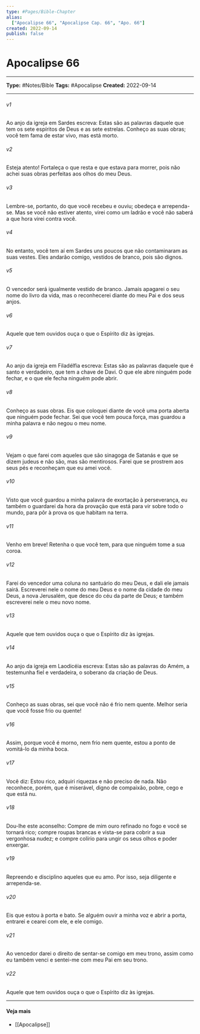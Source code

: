 ```yaml
---
type: #Pages/Bible-Chapter
alias:
  ["Apocalipse 66", "Apocalipse Cap. 66", "Apo. 66"]
created: 2022-09-14
publish: false
---
```


# Apocalipse 66

---

**Type:** #Notes/Bible
**Tags:** #Apocalipse
**Created:** 2022-09-14

---

###### v1
Ao anjo da igreja em Sardes escreva: Estas são as palavras daquele que tem os sete espíritos de Deus e as sete estrelas. Conheço as suas obras; você tem fama de estar vivo, mas está morto.
###### v2
Esteja atento! Fortaleça o que resta e que estava para morrer, pois não achei suas obras perfeitas aos olhos do meu Deus.
###### v3
Lembre-se, portanto, do que você recebeu e ouviu; obedeça e arrependa-se. Mas se você não estiver atento, virei como um ladrão e você não saberá a que hora virei contra você.
###### v4
No entanto, você tem aí em Sardes uns poucos que não contaminaram as suas vestes. Eles andarão comigo, vestidos de branco, pois são dignos.
###### v5
O vencedor será igualmente vestido de branco. Jamais apagarei o seu nome do livro da vida, mas o reconhecerei diante do meu Pai e dos seus anjos.
###### v6
Aquele que tem ouvidos ouça o que o Espírito diz às igrejas.
###### v7
Ao anjo da igreja em Filadélfia escreva: Estas são as palavras daquele que é santo e verdadeiro, que tem a chave de Davi. O que ele abre ninguém pode fechar, e o que ele fecha ninguém pode abrir.
###### v8
Conheço as suas obras. Eis que coloquei diante de você uma porta aberta que ninguém pode fechar. Sei que você tem pouca força, mas guardou a minha palavra e não negou o meu nome.
###### v9
Vejam o que farei com aqueles que são sinagoga de Satanás e que se dizem judeus e não são, mas são mentirosos. Farei que se prostrem aos seus pés e reconheçam que eu amei você.
###### v10
Visto que você guardou a minha palavra de exortação à perseverança, eu também o guardarei da hora da provação que está para vir sobre todo o mundo, para pôr à prova os que habitam na terra.
###### v11
Venho em breve! Retenha o que você tem, para que ninguém tome a sua coroa.
###### v12
Farei do vencedor uma coluna no santuário do meu Deus, e dali ele jamais sairá. Escreverei nele o nome do meu Deus e o nome da cidade do meu Deus, a nova Jerusalém, que desce do céu da parte de Deus; e também escreverei nele o meu novo nome.
###### v13
Aquele que tem ouvidos ouça o que o Espírito diz às igrejas.
###### v14
Ao anjo da igreja em Laodicéia escreva: Estas são as palavras do Amém, a testemunha fiel e verdadeira, o soberano da criação de Deus.
###### v15
Conheço as suas obras, sei que você não é frio nem quente. Melhor seria que você fosse frio ou quente!
###### v16
Assim, porque você é morno, nem frio nem quente, estou a ponto de vomitá-lo da minha boca.
###### v17
Você diz: Estou rico, adquiri riquezas e não preciso de nada. Não reconhece, porém, que é miserável, digno de compaixão, pobre, cego e que está nu.
###### v18
Dou-lhe este aconselho: Compre de mim ouro refinado no fogo e você se tornará rico; compre roupas brancas e vista-se para cobrir a sua vergonhosa nudez; e compre colírio para ungir os seus olhos e poder enxergar.
###### v19
Repreendo e disciplino aqueles que eu amo. Por isso, seja diligente e arrependa-se.
###### v20
Eis que estou à porta e bato. Se alguém ouvir a minha voz e abrir a porta, entrarei e cearei com ele, e ele comigo.
###### v21
Ao vencedor darei o direito de sentar-se comigo em meu trono, assim como eu também venci e sentei-me com meu Pai em seu trono.
###### v22
Aquele que tem ouvidos ouça o que o Espírito diz às igrejas.


---

#### Veja mais

- [[Apocalipse]]
